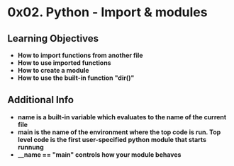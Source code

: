 # 0x02. Python - Import & modules

## Learning Objectives
* **How to import functions from another file**
* **How to use imported functions**
* **How to create a module**
* **How to use the built-in function "dir()"**

## Additional Info
* **__name__ is a built-in variable which evaluates to the name of the current file**
* **__main__ is the name of the environment where the top code is run. Top level code is the first user-specified python module that starts runnung**
* **__name == "__main__" controls how your module behaves**
